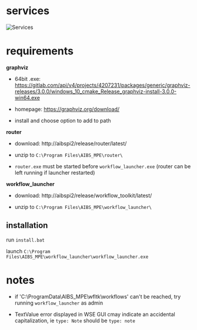 # services
![Services](./services.drawio.svg)

# requirements 

**graphviz**
    
- 64bit .exe: https://gitlab.com/api/v4/projects/4207231/packages/generic/graphviz-releases/3.0.0/windows_10_cmake_Release_graphviz-install-3.0.0-win64.exe

- homepage: https://graphviz.org/download/

- install and choose option to add to path

**router**

- download: http://aibspi2/release/router/latest/

- unzip to `C:\Program Files\AIBS_MPE\router\`

- `router.exe` must be started before `workflow_launcher.exe` (router can be left running if launcher restarted)

**workflow_launcher**

- download: http://aibspi2/release/workflow_toolkit/latest/

- unzip to `C:\Program Files\AIBS_MPE\workflow_launcher\` 

## installation 

run `install.bat` 

launch `C:\Program Files\AIBS_MPE\workflow_launcher\workflow_launcher.exe`

# notes

- if 'C:\ProgramData\AIBS_MPE\wfltk\workflows\' can't be reached, try running `workflow_launcher` as admin

- TextValue error displayed in WSE GUI cmay indicate an accidental capitalization, ie `type: Note` should be `type: note`